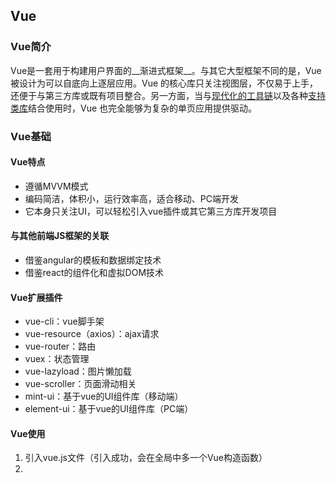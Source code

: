 ## Vue

### Vue简介

​	Vue是一套用于构建用户界面的__渐进式框架__。与其它大型框架不同的是，Vue 被设计为可以自底向上逐层应用。Vue 的核心库只关注视图层，不仅易于上手，还便于与第三方库或既有项目整合。另一方面，当与[现代化的工具链](https://cn.vuejs.org/v2/guide/single-file-components.html)以及各种[支持类库](https://github.com/vuejs/awesome-vue#libraries--plugins)结合使用时，Vue 也完全能够为复杂的单页应用提供驱动。

### Vue基础

#### Vue特点

- 遵循MVVM模式
- 编码简洁，体积小，运行效率高，适合移动、PC端开发
- 它本身只关注UI，可以轻松引入vue插件或其它第三方库开发项目

#### 与其他前端JS框架的关联

- 借鉴angular的模板和数据绑定技术
- 借鉴react的组件化和虚拟DOM技术

#### Vue扩展插件

- vue-cli：vue脚手架
- vue-resource（axios）：ajax请求
- vue-router：路由
- vuex：状态管理
- vue-lazyload：图片懒加载
- vue-scroller：页面滑动相关
- mint-ui：基于vue的UI组件库（移动端）
- element-ui：基于vue的UI组件库（PC端）

#### Vue使用

1. 引入vue.js文件（引入成功，会在全局中多一个Vue构造函数）
2. 